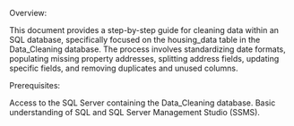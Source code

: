 Overview:

This document provides a step-by-step guide for cleaning data within an SQL database, specifically focused on the housing_data table in the Data_Cleaning database. The process involves standardizing date formats, populating missing property addresses, splitting address fields, updating specific fields, and removing duplicates and unused columns.

Prerequisites:

Access to the SQL Server containing the Data_Cleaning database.
Basic understanding of SQL and SQL Server Management Studio (SSMS).
